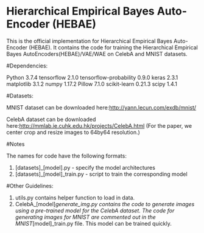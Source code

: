 # Hierarchical Empirical Bayes Auto-Encoder (HEBAE)
This is the official implementation for Hierarchical Empirical Bayes Auto-Encoder (HEBAE). It contains the code for training the Hierarchical Empirical Bayes AutoEncoders(HEBAE)/VAE/WAE on CelebA and MNIST datasets.

#Dependencies:

Python 3.7.4
tensorflow 2.1.0
tensorflow-probability 0.9.0
keras 2.3.1
matplotlib 3.1.2
numpy 1.17.2
Pillow 7.1.0
scikit-learn 0.21.3
scipy 1.4.1

#Datasets:

MNIST dataset can be downloaded here:http://yann.lecun.com/exdb/mnist/

CelebA dataset can be downloaded here:http://mmlab.ie.cuhk.edu.hk/projects/CelebA.html (For the paper, we center crop and resize images to 64by64 resolution.)

#Notes

The names for code have the following formats:
1. [datasets]_[model].py - specify the model architectures
2. [datasets]_[model]_train.py - script to train the corresponding model

#Other Guidelines:

1. utils.py contains helper function to load in data.
2. CelebA_[model]_generate_img.py contains the code to generate images using a pre-trained model for the CelebA dataset. The code for generating images for MNIST are commented out in the MNIST_[model]_train.py file. This model can be trained quickly.


